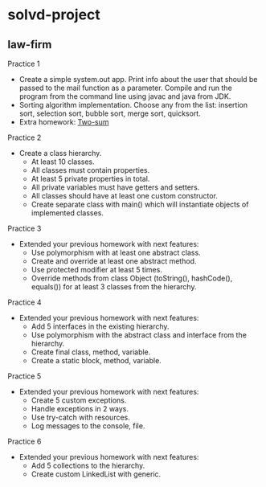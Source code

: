 # solvd-project
## law-firm

Practice 1
- Create a simple system.out app. Print info about the user that should be passed to the mail function as a parameter. Compile and run the program 
  from the command line using javac and java from JDK.
- Sorting algorithm implementation. Choose any from the list: insertion sort, selection sort, bubble sort, merge sort, quicksort.
- Extra homework: [Two-sum](https://leetcode.com/problems/two-sum/) 

Practice 2
- Create a class hierarchy. 
  - At least 10 classes.
  - All classes must contain properties.
  - At least 5 private properties in total.
  - All private variables must have getters and setters.
  - All classes should have at least one custom constructor.
  - Create separate class with main() which will instantiate objects of implemented classes.

Practice 3
- Extended your previous homework with next features:
  - Use polymorphism with at least one abstract class.
  - Create and override at least one abstract method.
  - Use protected modifier at least 5 times.
  - Override methods from class Object (toString(), hashCode(), equals()) for at least 3 classes from the hierarchy.

Practice 4
- Extended your previous homework with next features:
  - Add 5 interfaces in the existing hierarchy.
  - Use polymorphism with the abstract class and interface from the hierarchy.
  - Create final class, method, variable.
  - Create a static block, method, variable.

Practice 5
- Extended your previous homework with next features:
  - Create 5 custom exceptions.
  - Handle exceptions in 2 ways.
  - Use try-catch with resources.
  - Log messages to the console, file.

Practice 6
- Extended your previous homework with next features:
  - Add 5 collections to the hierarchy.
  - Create custom LinkedList with generic.